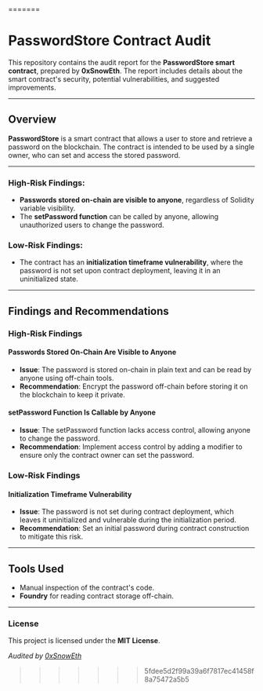 
=======
# PasswordStore Contract Audit

This repository contains the audit report for the **PasswordStore smart contract**, prepared by **0xSnowEth**. The report includes details about the smart contract's security, potential vulnerabilities, and suggested improvements.

---

## Overview

**PasswordStore** is a smart contract that allows a user to store and retrieve a password on the blockchain. The contract is intended to be used by a single owner, who can set and access the stored password.

---

### High-Risk Findings:
- **Passwords stored on-chain are visible to anyone**, regardless of Solidity variable visibility.
- The **setPassword function** can be called by anyone, allowing unauthorized users to change the password.

### Low-Risk Findings:
- The contract has an **initialization timeframe vulnerability**, where the password is not set upon contract deployment, leaving it in an uninitialized state.

---

## Findings and Recommendations

### High-Risk Findings

#### **Passwords Stored On-Chain Are Visible to Anyone**

- **Issue**: The password is stored on-chain in plain text and can be read by anyone using off-chain tools.
- **Recommendation**: Encrypt the password off-chain before storing it on the blockchain to keep it private.

#### **setPassword Function Is Callable by Anyone**

- **Issue**: The setPassword function lacks access control, allowing anyone to change the password.
- **Recommendation**: Implement access control by adding a modifier to ensure only the contract owner can set the password.

### Low-Risk Findings

#### **Initialization Timeframe Vulnerability**

- **Issue**: The password is not set during contract deployment, which leaves it uninitialized and vulnerable during the initialization period.
- **Recommendation**: Set an initial password during contract construction to mitigate this risk.

---

## Tools Used

- Manual inspection of the contract's code.
- **Foundry** for reading contract storage off-chain.

---

### License

This project is licensed under the **MIT License**.

*Audited by [0xSnowEth](https://x.com/0xSnowEth)*


>>>>>>> 5fdee5d2f99a39a6f7817ec41458f8a75472a5b5
